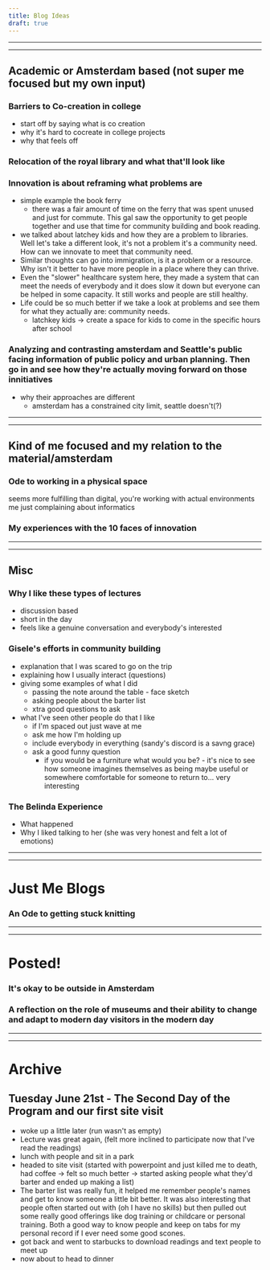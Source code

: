 ```yaml
---
title: Blog Ideas
draft: true
---
```


_____________________________________________________________________
_____________________________________________________________________

## Academic or Amsterdam based (not super me focused but my own input)

### Barriers to Co-creation in college
- start off by saying what is co creation
- why it's hard to cocreate in college projects
- why that feels off

### Relocation of the royal library and what that'll look like

### Innovation is about reframing what problems are
- simple example the book ferry
    - there was a fair amount of time on the ferry that was spent unused and just for commute. This gal saw the opportunity to get people together and use that time for community building and book reading.
- we talked about latchey kids and how they are a problem to libraries. Well let's take a different look, it's not a problem it's a community need. How can we innovate to meet that community need.
- Similar thoughts can go into immigration, is it a problem or a resource. Why isn't it better to have more people in a place where they can thrive. 
- Even the "slower" healthcare system here, they made a system that can meet the needs of everybody and it does slow it down but everyone can be helped in some capacity. It still works and people are still healthy.
- Life could be so much better if we take a look at problems and see them for what they actually are: community needs.
    - latchkey kids -> create a space for kids to come in the specific hours after school

### Analyzing and contrasting amsterdam and Seattle's public facing information of public policy and urban planning. Then go in and see how they're actually moving forward on those innitiatives
- why their approaches are different
    - amsterdam has a constrained city limit, seattle doesn't(?)




_____________________________________________________________________
_____________________________________________________________________

## Kind of me focused and my relation to the material/amsterdam

### Ode to working in a physical space
seems more fulfilling than digital, you're working with actual environments
me just complaining about informatics

### My experiences with the 10 faces of innovation 






_____________________________________________________________________
_____________________________________________________________________

## Misc

### Why I like these types of lectures
- discussion based
- short in the day
- feels like a genuine conversation and everybody's interested

### Gisele's efforts in community building
- explanation that I was scared to go on the trip
- explaining how I usually interact (questions)
- giving some examples of what I did
    - passing the note around the table - face sketch
    - asking people about the barter list
    - xtra good questions to ask
- what I've seen other people do that I like
    - if I'm spaced out just wave at me
    - ask me how I'm holding up
    - include everybody in everything (sandy's discord is a savng grace)
    - ask a good funny question
        - if you would be a furniture what would you be? - it's nice to see how someone imagines themselves as being maybe useful or somewhere comfortable for someone to return to... very interesting

### The Belinda Experience
- What happened
- Why I liked talking to her (she was very honest and felt a lot of emotions)


_____________________________________________________________________
_____________________________________________________________________

# Just Me Blogs

### An Ode to getting stuck knitting



_____________________________________________________________________
_____________________________________________________________________

# Posted!

### It's okay to be outside in Amsterdam

### A reflection on the role of museums and their ability to change and adapt to modern day visitors in the modern day




_____________________________________________________________________
_____________________________________________________________________

# Archive

## Tuesday June 21st - The Second Day of the Program and our first site visit
- woke up a little later (run wasn't as empty)
- Lecture was great again, (felt more inclined to participate now that I've read the readings)
- lunch with people and sit in a park
- headed to site visit (started with powerpoint and just killed me to death, had coffee -> felt so much better -> started asking people what they'd barter and ended up making a list)
- The barter list was really fun, it helped me remember people's names and get to know someone a little bit better. It was also interesting that people often started out with (oh I have no skills) but then pulled out some really good offerings like dog training or childcare or personal training. Both a good way to know people and keep on tabs for my personal record if I ever need some good scones.
- got back and went to starbucks to download readings and text people to meet up
- now about to head to dinner